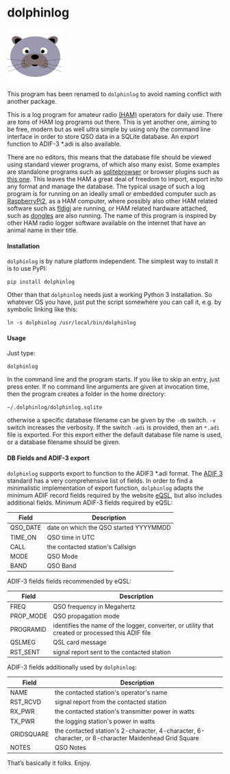 # dolphinlog
<img src="https://github.com/xaratustrah/dolphinlog/blob/master/rsrc/dolphin.png" width=“128”>

This program has been renamed to `dolphinlog` to avoid naming conflict with another package.

This is a log program for amateur radio [(HAM)](https://en.wikipedia.org/wiki/Amateur_radio) operators for daily use. There are tons of HAM log programs out there. This is yet another one, aiming to be free, modern but as well ultra simple by using only the command line interface in order to store QSO data in a SQLite database. An export function to ADIF-3 \*.adi is also available.

There are no editors, this means that the database file should be viewed using standard viewer programs, of which also many exist. Some examples are standalone programs such as [sqlitebrowser](https://github.com/sqlitebrowser/sqlitebrowser) or browser plugins such as [this one](https://addons.mozilla.org/en-US/firefox/addon/sqlite-manager/). This leaves the HAM a great deal of freedom to import, export in/to any format and manage the database. The typical usage of such a log program is for running on an ideally small or embedded computer such as [RaspberryPi2](https://en.wikipedia.org/wiki/Raspberry_Pi), as a HAM computer, where possibly also other HAM related software such as [fldigi](https://sourceforge.net/projects/fldigi/) are running, or HAM related hardware attached, such as [dongles](http://www.funcubedongle.com/) are also running. The name of this program is inspired by other HAM radio logger software available on the internet that have an animal name
in their title.

#### Installation

`dolphinlog` is by nature platform independent. The simplest way to install it is to use PyPI:

    pip install dolphinlog

Other than that `dolphinlog` needs just a working Python 3 installation. So whatever OS you have, just put the script
somewhere you can call it, e.g. by symbolic linking like this:
 
    ln -s dolphinlog /usr/local/bin/dolphinlog

#### Usage
Just type:

    dolphinlog
    
In the command line and the program starts. If you like to skip an entry, just press enter. If no command line arguments are given at invocation time, then the program creates a folder in the home directory:

    ~/.dolphinlog/dolphinlog.sqlite

otherwise a specific database filename can be given by the `-db` switch. `-v` switch increases the verbosity. If the switch `-adi` is provided, then an `*.adi` file is exported. For this export either the default database file name is used, or a database filename should be given.

#### DB Fields and ADIF-3 export


`dolphinlog` supports export to function to the ADIF3 \*.adi format. The [ADIF 3](http://adif.org/) standard has a very comprehensive list of fields. In order to find a minimalistic implementation of export function, `dolphinlog` adapts the minimum ADIF record fields required by the website [eQSL](https://www.eqsl.cc), but also includes additional fields. Minimum ADIF-3 fields required by eQSL:

|Field  |  Description|
|-------|-------------|
|QSO_DATE| date on which the QSO started YYYYMMDD|
|TIME_ON| QSO time in UTC|
|CALL| the contacted station's Callsign|
|MODE| QSO Mode|
|BAND| QSO Band|

ADIF-3 fields fields recommended by eQSL:

|Field  |  Description|
|-------|-------------|
|FREQ| QSO frequency in Megahertz|
|PROP_MODE| QSO propagation mode|
|PROGRAMID| identifies the name of the logger, converter, or utility that created or processed this ADIF file|
|QSLMEG| QSL card message|
|RST_SENT| signal report sent to the contacted station|


ADIF-3 fields additionally used by `dolphinlog`:

|Field  |  Description|
|-------|-------------|
| NAME | the contacted station's operator's name |
| RST_RCVD | signal report from the contacted station|
|RX_PWR | the contacted station's transmitter power in watts|
|TX_PWR | the logging station's power in watts|
|GRIDSQUARE | the contacted station's 2-character, 4-character, 6-character, or 8-character Maidenhead Grid Square|
|NOTES | QSO Notes|


That’s basically it folks. Enjoy.
